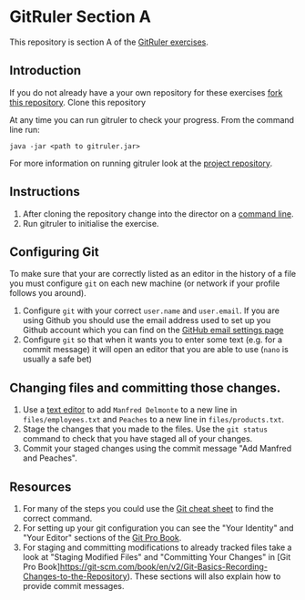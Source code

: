 <!--
Marked Style: Github
-->

# GitRuler Section A

This repository is section A of the [GitRuler exercises](https://github.com/UOL-CS/gitruler-exercises).

## Introduction

If you do not already have a your own repository for these exercises [fork this repository](https://help.github.com/articles/fork-a-repo/). Clone this repository

At any time you can run gitruler to check your progress. From the command line run:

`java -jar <path to gitruler.jar>`

For more information on running gitruler look at the [project repository](https://github.com/rcraggs/gitruler).

## Instructions

1. After cloning the repository change into the director on a [command line](https://www.techopedia.com/definition/3337/command-line-interface-cli).
2. Run gitruler to initialise the exercise.

## Configuring Git

To make sure that your are correctly listed as an editor in the history of a file you must configure `git` on each new machine (or network if your profile follows you around).

1. Configure `git` with your correct `user.name` and `user.email`. If you are using Github you should use the email address used to set up you Github account which you can find on the [GitHub email settings page](https://github.com/settings/emails)
1. Configure `git` so that when it wants you to enter some text (e.g. for a commit message) it will open an editor that you are able to use (`nano` is usually a safe bet) 

## Changing files and committing those changes.

1. Use a [text editor](https://en.wikipedia.org/wiki/Text_editor) to add `Manfred Delmonte` to a new line in `files/employees.txt` and `Peaches` to a new line in `files/products.txt`.
1. Stage the changes that you made to the files. Use the `git status` command to check that you have staged all of your changes.
1. Commit your staged changes using the commit message "Add Manfred and Peaches". 

## Resources

1. For many of the steps you could use the [Git cheat sheet](https://services.github.com/on-demand/downloads/github-git-cheat-sheet.pdf) to find the correct command.
1. For setting up your git configuration you can see the "Your Identity" and "Your Editor" sections of the [Git Pro Book](https://git-scm.com/book/en/v2/Getting-Started-First-Time-Git-Setup).
1. For staging and committing modifications to already tracked files take a look at "Staging Modified Files" and "Committing Your Changes" in [Git Pro Book]https://git-scm.com/book/en/v2/Git-Basics-Recording-Changes-to-the-Repository). These sections will also explain how to provide commit messages.
